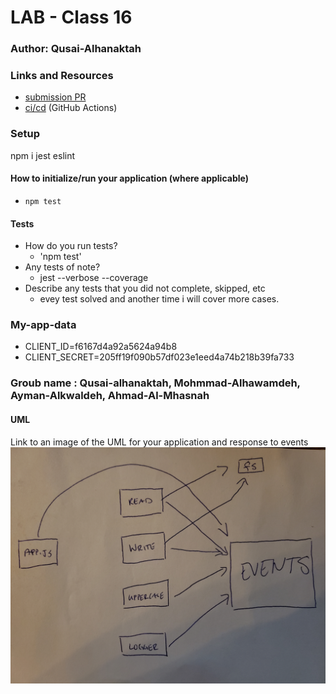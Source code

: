# LAB - Class 16

### Author: Qusai-Alhanaktah

### Links and Resources

- [submission PR](https://github.com/401-advanced-javascript-qusaiAlhanaktah/lab-16/pull/1)
- [ci/cd](https://github.com/401-advanced-javascript-qusaiAlhanaktah/lab-16/actions) (GitHub Actions)

### Setup
npm i jest eslint

#### How to initialize/run your application (where applicable)

- `npm test`

#### Tests

- How do you run tests?
     - 'npm test'
- Any tests of note?
     - jest --verbose --coverage
- Describe any tests that you did not complete, skipped, etc
     - evey test solved and another time i will cover more cases.
### My-app-data
- CLIENT_ID=f6167d4a92a5624a94b8
- CLIENT_SECRET=205ff19f090b57df023e1eed4a74b218b39fa733
### Groub name : Qusai-alhanaktah, Mohmmad-Alhawamdeh, Ayman-Alkwaldeh, Ahmad-Al-Mhasnah
#### UML
Link to an image of the UML for your application and response to events
![White-Board](assets/lab-16.jpg)